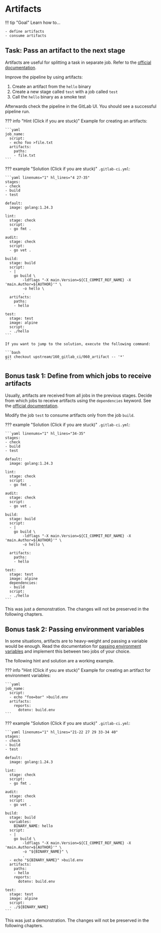 # Artifacts

!!! tip "Goal"
    Learn how to...

    - define artifacts
    - consume artifacts

## Task: Pass an artifact to the next stage

Artifacts are useful for splitting a task in separate job. Refer to the [official documentation](https://docs.gitlab.com/ee/ci/yaml/#artifacts).

Improve the pipeline by using artifacts:

1. Create an artifact from the `hello` binary
1. Create a new stage called `test` with a job called `test`
1. Call the `hello` binary as a smoke test

Afterwards check the pipeline in the GitLab UI. You should see a successful pipeline run.

??? info "Hint (Click if you are stuck)"
    Example for creating an artifacts:

    ```yaml
    job_name:
      script:
      - echo foo >file.txt
      artifacts:
        paths:
        - file.txt
    ```

??? example "Solution (Click if you are stuck)"
    `.gitlab-ci.yml`:
    
    ```yaml linenums="1" hl_lines="4 27-35"
    stages:
    - check
    - build
    - test

    default:
      image: golang:1.24.3

    lint:
      stage: check
      script:
      - go fmt .

    audit:
      stage: check
      script:
      - go vet .

    build:
      stage: build
      script:
      - |
        go build \
            -ldflags "-X main.Version=${CI_COMMIT_REF_NAME} -X 'main.Author=${AUTHOR}'" \
            -o hello \
            .
      artifacts:
        paths:
        - hello

    test:
      stage: test
      image: alpine
      script:
      - ./hello
    ```
    
    If you want to jump to the solution, execute the following command:

    ```bash
    git checkout upstream/160_gitlab_ci/060_artifact -- '*'
    ```

## Bonus task 1: Define from which jobs to receive artifacts

Usually, artifacts are received from all jobs in the previous stages. Decide from which jobs to receive artifacts using the `dependencies` keyword. See the [official documentation](https://docs.gitlab.com/ee/ci/yaml/#dependencies).

Modify the job `test` to consume artifacts only from the job `build`.

??? example "Solution (Click if you are stuck)"
    `.gitlab-ci.yml`:
    
    ```yaml linenums="1" hl_lines="34-35"
    stages:
    - check
    - build
    - test

    default:
      image: golang:1.24.3

    lint:
      stage: check
      script:
      - go fmt .

    audit:
      stage: check
      script:
      - go vet .

    build:
      stage: build
      script:
      - |
        go build \
            -ldflags "-X main.Version=${CI_COMMIT_REF_NAME} -X 'main.Author=${AUTHOR}'" \
            -o hello \
            .
      artifacts:
        paths:
        - hello

    test:
      stage: test
      image: alpine
      dependencies:
      - build
      script:
      - ./hello
    ```

This was just a demonstration. The changes will not be preserved in the following chapters.

## Bonus task 2: Passing environment variables

In some situations, artifacts are to heavy-weight and passing a variable would be enough. Read the documentation for [passing environment variables](https://docs.gitlab.com/ee/ci/variables/index.html#pass-an-environment-variable-to-another-job) and implement this between two jobs of your choice.

The following hint and solution are a working example.

??? info "Hint (Click if you are stuck)"
    Example for creating an artifact for environment variables:

    ```yaml
    job_name:
      script:
      - echo "foo=bar" >build.env
      artifacts:
        reports:
          dotenv: build.env
    ```

??? example "Solution (Click if you are stuck)"
    `.gitlab-ci.yml`:
    
    ```yaml linenums="1" hl_lines="21-22 27 29 33-34 40"
    stages:
    - check
    - build
    - test

    default:
      image: golang:1.24.3

    lint:
      stage: check
      script:
      - go fmt .

    audit:
      stage: check
      script:
      - go vet .

    build:
      stage: build
      variables:
        BINARY_NAME: hello
      script:
      - |
        go build \
            -ldflags "-X main.Version=${CI_COMMIT_REF_NAME} -X 'main.Author=${AUTHOR}'" \
            -o "${BINARY_NAME}" \
            .
      - echo "${BINARY_NAME}" >build.env
      artifacts:
        paths:
        - hello
        reports:
          dotenv: build.env

    test:
      stage: test
      image: alpine
      script:
      - ./${BINARY_NAME}
    ```

This was just a demonstration. The changes will not be preserved in the following chapters.
